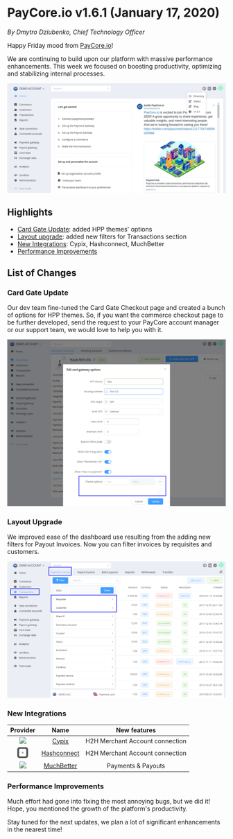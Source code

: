 # **PayCore.io v1.6.1 (January 17, 2020)**

*By Dmytro Dziubenko, Chief Technology Officer*

Happy Friday mood from [PayCore.io](https://paycore.io/)!

We are continuing to build upon our platform with massive performance enhancements. This week we focused on boosting productivity, optimizing and stabilizing internal processes.

![Dashboard 1.6.1](images/v1.6.1/dashboard.png)

## Highlights

* [Card Gate Update](#card-gate-update): added HPP themes' options
* [Layout upgrade](#layout-upgrade): added new filters for Transactions section
* [New Integrations](#new-integrations): Cypix, Hashconnect, MuchBetter
* [Performance Improvements](#performance-improvements)

## List of Changes

### Card Gate Update

Our dev team fine-tuned the Card Gate Checkout page and created a bunch of options for HPP themes. So, if you want the commerce checkout page to be further developed, send the request to your PayCore account manager or our support team, we would love to help you with it.

![Theme options](images/v1.6.1/theme-options.png)

### Layout Upgrade

We improved ease of the dashboard use resulting from the adding new filters for Payout Invoices. Now you can filter invoices by requisites and customers.

![Filters for Invoices](images/v1.6.1/filters.png)

### New Integrations

| Provider | Name  | New features |
|:-:|:-:|:-:|
| <img src="https://static.openfintech.io/payment_providers/cypix/logo.svg?w=70" width="70px"> | [Cypix](/connectors/cypix/) | H2H Merchant Account connection |
| <img src="/connectors/hashconnect/images/icon.png" width="25px"> | [Hashconnect](/connectors/hashconnect/) | H2H Merchant Account connection |
| <img src="https://static.openfintech.io/payment_providers/muchbetter/logo.svg?w=70" width="70px"> | [MuchBetter](/connectors/muchbetter/) | Payments & Payouts |

### Performance Improvements

Much effort had gone into fixing the most annoying bugs, but we did it! Hope, you mentioned the growth of the platform's productivity.

Stay tuned for the next updates, we plan a lot of significant enhancements in the nearest time!
